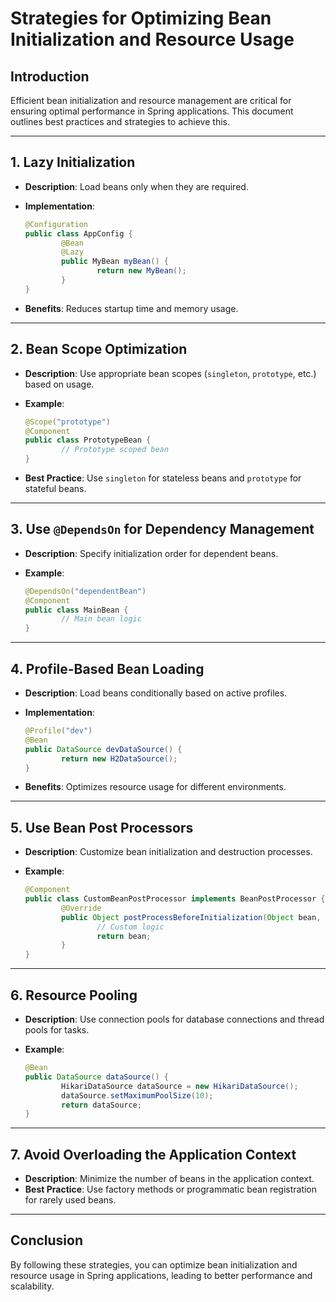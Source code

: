 # Strategies for Optimizing Bean Initialization and Resource Usage

## Introduction

Efficient bean initialization and resource management are critical for ensuring optimal performance in Spring applications. This document outlines best practices and strategies to achieve this.

---

## 1. Lazy Initialization

- **Description**: Load beans only when they are required.
- **Implementation**:

    ```java
    @Configuration
    public class AppConfig {
            @Bean
            @Lazy
            public MyBean myBean() {
                    return new MyBean();
            }
    }
    ```

- **Benefits**: Reduces startup time and memory usage.

---

## 2. Bean Scope Optimization

- **Description**: Use appropriate bean scopes (`singleton`, `prototype`, etc.) based on usage.
- **Example**:

    ```java
    @Scope("prototype")
    @Component
    public class PrototypeBean {
            // Prototype scoped bean
    }
    ```

- **Best Practice**: Use `singleton` for stateless beans and `prototype` for stateful beans.

---

## 3. Use `@DependsOn` for Dependency Management

- **Description**: Specify initialization order for dependent beans.
- **Example**:

    ```java
    @DependsOn("dependentBean")
    @Component
    public class MainBean {
            // Main bean logic
    }
    ```

---

## 4. Profile-Based Bean Loading

- **Description**: Load beans conditionally based on active profiles.
- **Implementation**:

    ```java
    @Profile("dev")
    @Bean
    public DataSource devDataSource() {
            return new H2DataSource();
    }
    ```

- **Benefits**: Optimizes resource usage for different environments.

---

## 5. Use Bean Post Processors

- **Description**: Customize bean initialization and destruction processes.
- **Example**:

    ```java
    @Component
    public class CustomBeanPostProcessor implements BeanPostProcessor {
            @Override
            public Object postProcessBeforeInitialization(Object bean, String beanName) {
                    // Custom logic
                    return bean;
            }
    }
    ```

---

## 6. Resource Pooling

- **Description**: Use connection pools for database connections and thread pools for tasks.
- **Example**:

    ```java
    @Bean
    public DataSource dataSource() {
            HikariDataSource dataSource = new HikariDataSource();
            dataSource.setMaximumPoolSize(10);
            return dataSource;
    }
    ```

---

## 7. Avoid Overloading the Application Context

- **Description**: Minimize the number of beans in the application context.
- **Best Practice**: Use factory methods or programmatic bean registration for rarely used beans.

---

## Conclusion

By following these strategies, you can optimize bean initialization and resource usage in Spring applications, leading to better performance and scalability.
